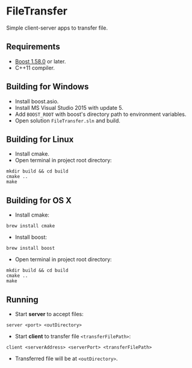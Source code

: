 # FileTransfer

Simple client-server apps to transfer file.

## Requirements

- [Boost 1.58.0](https://www.boost.org/users/history/version_1_58_0.html) or later.
- C++11 compiler.

## Building for Windows

- Install boost.asio.
- Install MS Visual Studio 2015 with update 5.
- Add `BOOST_ROOT` with boost's directory path to environment variables.
- Open solution `FileTransfer.sln` and build.

## Building for Linux

- Install cmake.
- Open terminal in project root directory:
```
mkdir build && cd build
cmake ..
make
```

## Building for OS X

- Install cmake:
```
brew install cmake
```

- Install boost:
```
brew install boost
```

- Open terminal in project root directory:
```
mkdir build && cd build
cmake ..
make
```

## Running

- Start **server** to accept files:
```
server <port> <outDirectory>
```
- Start **client** to transfer file `<transferFilePath>`:
```
client <serverAddress> <serverPort> <transferFilePath>
```
- Transferred file will be at `<outDirectory>`.
